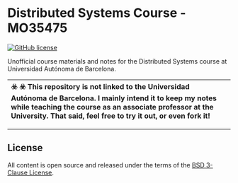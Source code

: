 # Distributed Systems Course - MO35475

[![GitHub license](https://img.shields.io/github/license/cmontemuino/mo35475?color=blue)](https://github.com/cmontemuino/mo35475/blob/master/LICENSE)

Unofficial course materials and notes for the Distributed Systems course at Universidad Autónoma de Barcelona.

|:biohazard: :biohazard: This repository is not linked to the Universidad Autónoma de Barcelona. I mainly intend it to keep my notes while teaching the course as an associate professor at the University. That said, feel free to try it out, or even fork it!|
|:---|

---

## License

All content is open source and released under the terms of the [BSD 3-Clause License](./LICENSE).
